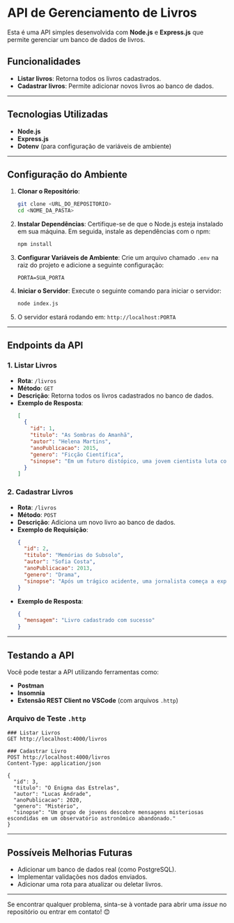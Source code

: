 # API de Gerenciamento de Livros

Esta é uma API simples desenvolvida com **Node.js** e **Express.js** que permite gerenciar um banco de dados de livros.

## Funcionalidades

- **Listar livros**: Retorna todos os livros cadastrados.
- **Cadastrar livros**: Permite adicionar novos livros ao banco de dados.

---

## Tecnologias Utilizadas

- **Node.js**
- **Express.js**
- **Dotenv** (para configuração de variáveis de ambiente)

---

## Configuração do Ambiente

1. **Clonar o Repositório**:
   ```bash
   git clone <URL_DO_REPOSITORIO>
   cd <NOME_DA_PASTA>
   ```

2. **Instalar Dependências**:
   Certifique-se de que o Node.js esteja instalado em sua máquina. Em seguida, instale as dependências com o npm:
   ```bash
   npm install
   ```

3. **Configurar Variáveis de Ambiente**:
   Crie um arquivo chamado `.env` na raiz do projeto e adicione a seguinte configuração:
   ```env
   PORTA=SUA_PORTA
   ```

4. **Iniciar o Servidor**:
   Execute o seguinte comando para iniciar o servidor:
   ```bash
   node index.js
   ```

5. O servidor estará rodando em: `http://localhost:PORTA`

---

## Endpoints da API

### **1. Listar Livros**
- **Rota**: `/livros`
- **Método**: `GET`
- **Descrição**: Retorna todos os livros cadastrados no banco de dados.
- **Exemplo de Resposta**:
  ```json
  [
    {
      "id": 1,
      "titulo": "As Sombras do Amanhã",
      "autor": "Helena Martins",
      "anoPublicacao": 2015,
      "genero": "Ficção Científica",
      "sinopse": "Em um futuro distópico, uma jovem cientista luta contra um governo autoritário enquanto tenta desvendar um segredo que pode mudar o destino da humanidade."
    }
  ]
  ```

### **2. Cadastrar Livros**
- **Rota**: `/livros`
- **Método**: `POST`
- **Descrição**: Adiciona um novo livro ao banco de dados.
- **Exemplo de Requisição**:
  ```json
  {
    "id": 2,
    "titulo": "Memórias do Subsolo",
    "autor": "Sofia Costa",
    "anoPublicacao": 2013,
    "genero": "Drama",
    "sinopse": "Após um trágico acidente, uma jornalista começa a explorar os segredos de sua própria família e descobre verdades que mudarão sua visão da vida."
  }
  ```
- **Exemplo de Resposta**:
  ```json
  {
    "mensagem": "Livro cadastrado com sucesso"
  }
  ```

---

## Testando a API

Você pode testar a API utilizando ferramentas como:
- **Postman**
- **Insomnia**
- **Extensão REST Client no VSCode** (com arquivos `.http`)

### Arquivo de Teste `.http`
```http
### Listar Livros
GET http://localhost:4000/livros

### Cadastrar Livro
POST http://localhost:4000/livros
Content-Type: application/json

{
  "id": 3,
  "titulo": "O Enigma das Estrelas",
  "autor": "Lucas Andrade",
  "anoPublicacao": 2020,
  "genero": "Mistério",
  "sinopse": "Um grupo de jovens descobre mensagens misteriosas escondidas em um observatório astronômico abandonado."
}
```

---

## Possíveis Melhorias Futuras

- Adicionar um banco de dados real (como PostgreSQL).
- Implementar validações nos dados enviados.
- Adicionar uma rota para atualizar ou deletar livros.

---

Se encontrar qualquer problema, sinta-se à vontade para abrir uma _issue_ no repositório ou entrar em contato! 😊

